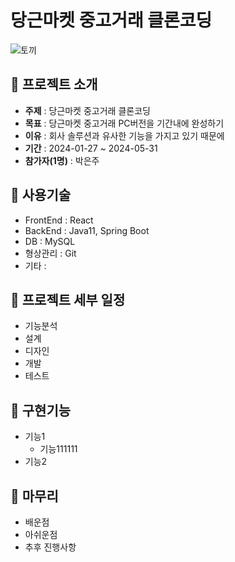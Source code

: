 당근마켓 중고거래 클론코딩
=============
![토끼](https://www.bizhankook.com/upload/bk/article/202108/thumb/22368-53134-sample.png)

## :rabbit2:  프로젝트 소개
* **주제** : 당근마켓 중고거래 클론코딩
* **목표** : 당근마켓 중고거래 PC버전을 기간내에 완성하기
* **이유** : 회사 솔루션과 유사한 기능을 가지고 있기 때문에 
* **기간** : 2024-01-27 ~ 2024-05-31 
* **참가자(1명)** : 박은주

## :rabbit2: 사용기술
* FrontEnd : React
* BackEnd : Java11, Spring Boot
* DB : MySQL
* 형상관리 : Git
* 기타 :

## :rabbit2: 프로젝트 세부 일정
+ 기능분석
+ 설계
+ 디자인
+ 개발
+ 테스트

## :rabbit2:  구현기능
+ 기능1
  + 기능111111
+ 기능2

## :rabbit2:  마무리
+ 배운점
+ 아쉬운점
+ 추후 진행사항
  
